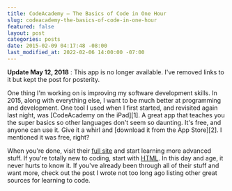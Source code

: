 ```yaml
---
title: CodeAcademy – The Basics of Code in One Hour
slug: codeacademy-the-basics-of-code-in-one-hour
featured: false
layout: post
categories: posts
date: 2015-02-09 04:17:48 -08:00
last_modified_at: 2022-02-06 14:00:00 -07:00
---
```


 **Update May 12, 2018** : This app is no longer available. I've removed links to it but kept the post for posterity.

One thing I'm working on is improving my software development skills. In 2015, along with everything else, I want to be much better at programming and development. One tool I used when I first started, and revisited again last night, was [CodeAcademy on the iPad][1]. A great app that teaches you the super basics so other languages don't seem so daunting. It's free, and anyone can use it. Give it a whirl and [download it from the App Store][2]. I mentioned it was free, right?

When you're done, visit their [full site](http://codeacademy.com) and start learning more advanced stuff. If you're totally new to coding, start with [HTML](http://www.codecademy.com/en/tracks/web). In this day and age, it never hurts to know it. If you've already been through all of their stuff and want more, check out the post I wrote not too long ago listing other great sources for learning to code.

